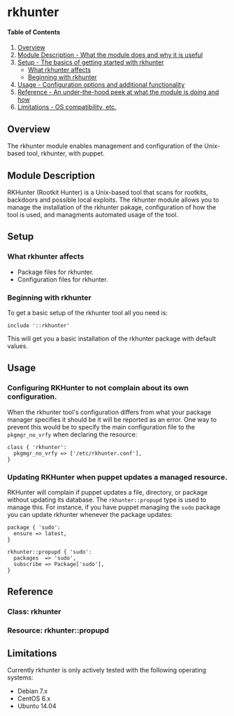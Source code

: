 # rkhunter

#### Table of Contents

1. [Overview](#overview)
2. [Module Description - What the module does and why it is useful](#module-description)
3. [Setup - The basics of getting started with rkhunter](#setup)
    * [What rkhunter affects](#what-rkhunter-affects)
    * [Beginning with rkhunter](#beginning-with-rkhunter)
4. [Usage - Configuration options and additional functionality](#usage)
5. [Reference - An under-the-hood peek at what the module is doing and how](#reference)
5. [Limitations - OS compatibility, etc.](#limitations)

## Overview

The rkhunter module enables management and configuration of the Unix-based tool, rkhunter, with puppet.

## Module Description

RKHunter (Rootkit Hunter) is a Unix-based tool that scans for rootkits, backdoors and possible local exploits. The rkhunter module allows you to manage the installation of the rkhunter pakage, configuration of how the tool is used, and managments automated usage of the tool.

## Setup

### What rkhunter affects

* Package files for rkhunter.
* Configuration files for rkhunter.


### Beginning with rkhunter

To get a basic setup of the rkhunter tool all you need is:

    include '::rkhunter'

This will get you a basic installation of the rkhunter package with default values.

## Usage

### Configuring RKHunter to not complain about its own configuration.

When the rkhunter tool's configuration differs from what your package manager specifies it should be it will be reported as an error.  One way to prevent this would be to specify the main configuration file to the `pkgmgr_no_vrfy` when declaring the resource:

    class { 'rkhunter':
      pkgmgr_no_vrfy => ['/etc/rkhunter.conf'],
    }

### Updating RKHunter when puppet updates a managed resource.

RKHunter will complain if puppet updates a file, directory, or package without updating its database.  The `rkhunter::propupd` type is used to manage this.  For instance, if you have puppet managing the `sudo` package you can update rkhunter whenever the package updates:

    package { 'sudo':
      ensure => latest,
    }
    
    rkhunter::propupd { 'sudo':
      packages  => 'sudo',
      subscribe => Package['sudo'],
    }

## Reference

### Class: rkhunter

### Resource: rkhunter::propupd

## Limitations

Currently rkhunter is only actively tested with the following operating systems:

* Debian 7.x
* CentOS 6.x
* Ubuntu 14.04
